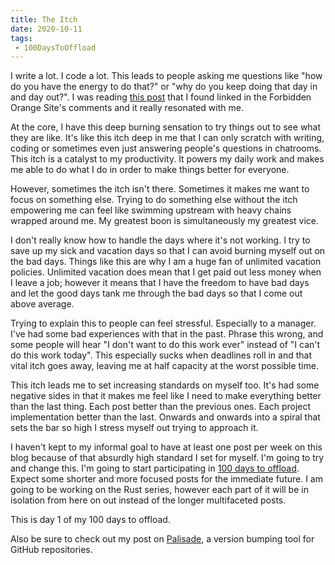 ```yaml
---
title: The Itch
date: 2020-10-11
tags:
 - 100DaysToOffload
---
```


I write a lot. I code a lot. This leads to people asking me questions like "how
do you have the energy to do that?" or "why do you keep doing that day in and
day out?". I was reading [this
post](https://aarontag.dev/2020/06/14/the-urge.html) that I found linked in the
Forbidden Orange Site's comments and it really resonated with me.

At the core, I have this deep burning sensation to try things out to see what
they are like. It's like this itch deep in me that I can only scratch with
writing, coding or sometimes even just answering people's questions in
chatrooms. This itch is a catalyst to my productivity. It powers my daily work
and makes me able to do what I do in order to make things better for everyone.

However, sometimes the itch isn't there. Sometimes it makes me want to focus on
something else. Trying to do something else without the itch empowering me can
feel like swimming upstream with heavy chains wrapped around me. My greatest
boon is simultaneously my greatest vice. 

I don't really know how to handle the days where it's not working. I try to save
up my sick and vacation days so that I can avoid burning myself out on the bad
days. Things like this are why I am a huge fan of unlimited vacation policies.
Unlimited vacation does mean that I get paid out less money when I leave a job;
however it means that I have the freedom to have bad days and let the good days
tank me through the bad days so that I come out above average.

Trying to explain this to people can feel stressful. Especially to a manager.
I've had some bad experiences with that in the past. Phrase this wrong, and some
people will hear "I don't want to do this work ever" instead of "I can't do this
work today". This especially sucks when deadlines roll in and that vital itch
goes away, leaving me at half capacity at the worst possible time. 

This itch leads me to set increasing standards on myself too. It's had some
negative sides in that it makes me feel like I need to make everything better
than the last thing. Each post better than the previous ones. Each project
implementation better than the last. Onwards and onwards into a spiral that sets
the bar so high I stress myself out trying to approach it.

I haven't kept to my informal goal to have at least one post per week on this
blog because of that absurdly high standard I set for myself. I'm going to try
and change this. I'm going to start participating in [100 days to
offload](https://100daystooffload.com). Expect some shorter and more focused
posts for the immediate future. I am going to be working on the Rust series,
however each part of it will be in isolation from here on out instead of the
longer multifaceted posts.

This is day 1 of my 100 days to offload.

Also be sure to check out my post on
[Palisade](https://tech.lightspeedhq.com/palisade-version-bumping-at-scale-in-ci/),
a version bumping tool for GitHub repositories.
